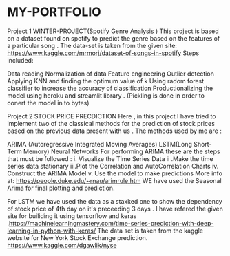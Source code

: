 # MY-PORTFOLIO
Project 1
WINTER-PROJECT(Spotify Genre Analysis )
This project is based on a dataset found on spotify to predict the genre based on the features of a particular song . The data-set is taken from the given site: https://www.kaggle.com/mrmorj/dataset-of-songs-in-spotify Steps included:

Data reading
Normalization of data
Feature engineering
Outlier detection
Applying KNN and finding the optimum value of k
Using radom forest classifier to increase the accuracy of classification
Productionalizing the model using heroku and streamlit library . (Pickling is done in order to conert the model in to bytes)

Project 2
STOCK PRICE PRECDICTION
Here , in this project I have tried to implement two of the classical methods for the prediction of stock prices based on the previous data present with us . The methods used by me are :

ARIMA (Autoregressive Integrated Moving Averages)
LSTM(Long Short-Term Memory) Neural Networks For performing ARIMA these are the steps that must be followed :
i. Visualize the Time Series Data ii .Make the time series data stationary iii.Plot the Correlation and AutoCorrelation Charts iv. Construct the ARIMA Model v. Use the model to make predictions More info at: https://people.duke.edu/~rnau/arimrule.htm WE have used the Seasonal Arima for final plotting and prediction.

For LSTM we have used the data as a staxked one to show the dependency of stock price of 4th day on it's preceeding 3 days . I have refered the given site for builiding it using tensorflow and keras .https://machinelearningmastery.com/time-series-prediction-with-deep-learning-in-python-with-keras/ The data set is taken from the kaggle website for New York Stock Exchange prediction. https://www.kaggle.com/dgawlik/nyse
